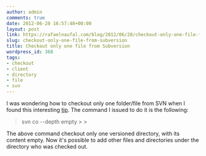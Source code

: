 ```yaml
---
author: admin
comments: true
date: 2012-06-20 16:57:40+00:00
layout: post
link: https://rafaelnaufal.com/blog/2012/06/20/checkout-only-one-file-from-subversion/
slug: checkout-only-one-file-from-subversion
title: Checkout only one file from Subversion
wordpress_id: 368
tags:
- checkout
- client
- directory
- file
- svn
---
```


I was wondering how to checkout only one folder/file from SVN when I found this interesting [tip](http://stackoverflow.com/questions/122107/checkout-one-file-from-subversion). The command I issued to do it is the following:



<blockquote>svn co <url_of_big_dir> <target> --depth empty
> 
> </blockquote>



The above command checkout only one versioned directory, with its content empty. Now it's possible to add other files and directories under the directory who was checked out.
